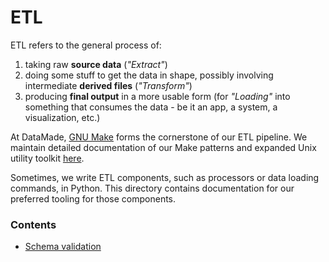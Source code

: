 # ETL

ETL refers to the general process of:

1. taking raw **source data** (*"Extract"*)
2. doing some stuff to get the data in shape, possibly involving intermediate **derived files** (*"Transform"*)
3. producing **final output** in a more usable form (for *"Loading"* into something that consumes the data - be it an app, a system, a visualization, etc.)

At DataMade, [GNU Make](https://www.gnu.org/software/make/) forms the cornerstone of our ETL pipeline. We maintain detailed documentation of our Make patterns and expanded Unix utility toolkit [here](https://github.com/datamade/data-making-guidelines).

Sometimes, we write ETL components, such as processors or data loading commands, in Python. This directory contains documentation for our preferred tooling for those components.

### Contents

- [Schema validation](schema-validation.md)
